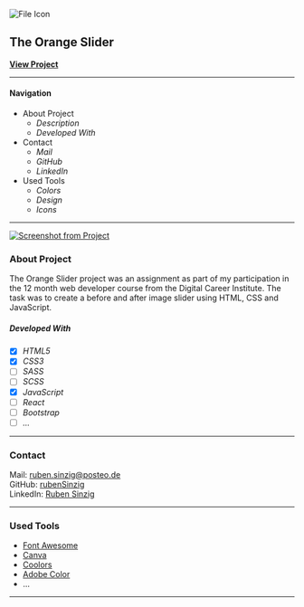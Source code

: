 ![File Icon](/src/images/readme-icon.png)

## The Orange Slider

**[View Project](#https://rubensinzig.github.io/the_orange_slider/)**

---

#### Navigation

- About Project
  - _Description_
  - _Developed With_
- Contact
  - _Mail_
  - _GitHub_
  - _LinkedIn_
- Used Tools
  - _Colors_
  - _Design_
  - _Icons_

---

[![Screenshot from Project](/src/images/readme-screenshot.gif)](#https://rubensinzig.github.io/the_orange_slider/)

### About Project

The Orange Slider project was an assignment as part of my participation in the 12 month web developer course from the Digital Career Institute. The task was to create a before and after image slider using HTML, CSS and JavaScript.

##### Developed With

- [x] _HTML5_
- [x] _CSS3_
- [ ] _SASS_
- [ ] _SCSS_
- [x] _JavaScript_
- [ ] _React_
- [ ] _Bootstrap_
- [ ] _..._

---

### Contact

Mail: <ruben.sinzig@posteo.de><br>
GitHub: [rubenSinzig](https://github.com/rubenSinzig)<br>
LinkedIn: [Ruben Sinzig](#)

---

### Used Tools

- [Font Awesome](https://fontawesome.com/)
- [Canva](https://www.canva.com/)
- [Coolors](https://coolors.co/)
- [Adobe Color](https://color.adobe.com/de/create/color-wheel)
- ...

---
